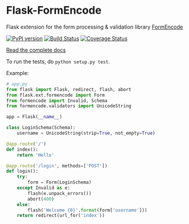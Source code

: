 Flask-FormEncode
================

Flask extension for the form processing &amp; validation library [FormEncode](http://www.formencode.org/en/1.2-branch/)

[![PyPI version](https://badge.fury.io/py/Flask-FormEncode.png)](http://badge.fury.io/py/Flask-FormEncode)
[![Build Status](https://travis-ci.org/xsleonard/flask-formencode.png)](https://travis-ci.org/xsleonard/flask-formencode)
[![Coverage Status](https://coveralls.io/repos/xsleonard/flask-formence/badge.png)](https://coveralls.io/r/xsleonard/flask-formence)

[Read the complete docs](https://flask-formencode.readthedocs.org)

To run the tests, do `python setup.py test`.

Example:

```python
# app.py
from flask import Flask, redirect, flash, abort
from flask.ext.formencode import Form
from formencode import Invalid, Schema
from formencode.validators import UnicodeString

app = Flask(__name__)

class LoginSchema(Schema):
    username = UnicodeString(strip=True, not_empty=True)

@app.route('/')
def index():
    return 'Hello'

@app.route('/login', methods=['POST'])
def login():
    try:
        form = Form(LoginSchema)
    except Invalid as e:
        flash(e.unpack_errors())
        abort(400)
    else:
        flash('Welcome {0}'.format(form['username']))
    return redirect(url_for('index'))
```
